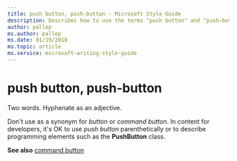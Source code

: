 ```yaml
---
title: push button, push-button - Microsoft Style Guide
description: Describes how to use the terms "push button" and "push-button" in Microsoft content.
author: pallep
ms.author: pallep
ms.date: 01/19/2018
ms.topic: article
ms.service: microsoft-writing-style-guide
---
```


# push button, push-button

Two words. Hyphenate as an adjective.

Don't use as a synonym for *button* or *command button*. In content for developers, it's OK to use *push button* parenthetically or to describe programming elements such as the **PushButton** class. 

**See also** [command button](~/a-z-word-list-term-collections/c/command-button.md)
